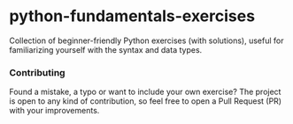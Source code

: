 # python-fundamentals-exercises
Collection of beginner-friendly Python exercises (with solutions), useful for familiarizing yourself with the syntax and data types.

### Contributing
Found a mistake, a typo or want to include your own exercise? The project is open to any kind of contribution, so feel free to open a Pull Request (PR) with your improvements. 
